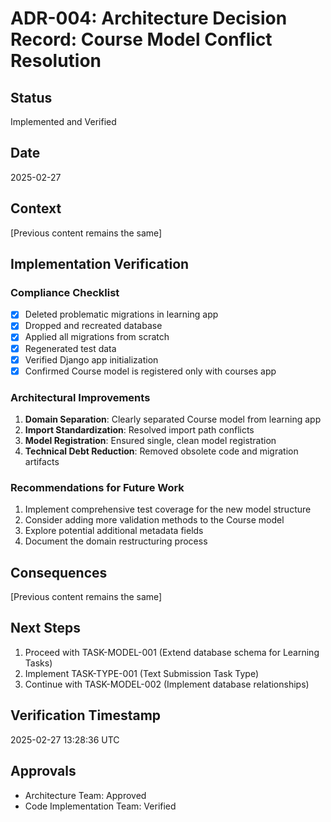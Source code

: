 # ADR-004: Architecture Decision Record: Course Model Conflict Resolution

## Status

Implemented and Verified

## Date

2025-02-27

## Context

[Previous content remains the same]

## Implementation Verification

### Compliance Checklist

- [x] Deleted problematic migrations in learning app
- [x] Dropped and recreated database
- [x] Applied all migrations from scratch
- [x] Regenerated test data
- [x] Verified Django app initialization
- [x] Confirmed Course model is registered only with courses app

### Architectural Improvements

1. **Domain Separation**: Clearly separated Course model from learning app
2. **Import Standardization**: Resolved import path conflicts
3. **Model Registration**: Ensured single, clean model registration
4. **Technical Debt Reduction**: Removed obsolete code and migration artifacts

### Recommendations for Future Work

1. Implement comprehensive test coverage for the new model structure
2. Consider adding more validation methods to the Course model
3. Explore potential additional metadata fields
4. Document the domain restructuring process

## Consequences

[Previous content remains the same]

## Next Steps

1. Proceed with TASK-MODEL-001 (Extend database schema for Learning Tasks)
2. Implement TASK-TYPE-001 (Text Submission Task Type)
3. Continue with TASK-MODEL-002 (Implement database relationships)

## Verification Timestamp

2025-02-27 13:28:36 UTC

## Approvals

- Architecture Team: Approved
- Code Implementation Team: Verified
